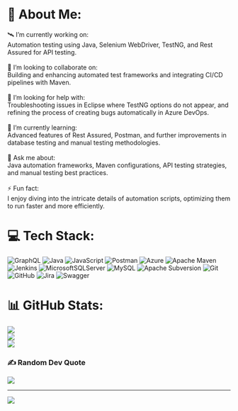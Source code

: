 # 💫 About Me:
🛰️ I’m currently working on:<br>Automation testing using Java, Selenium WebDriver, TestNG, and Rest Assured for API testing.<br><br>👯 I’m looking to collaborate on:<br>Building and enhancing automated test frameworks and integrating CI/CD pipelines with Maven.<br><br>🧠 I’m looking for help with:<br>Troubleshooting issues in Eclipse where TestNG options do not appear, and refining the process of creating bugs automatically in Azure DevOps.<br><br>🌱 I’m currently learning:<br>Advanced features of Rest Assured, Postman, and further improvements in database testing and manual testing methodologies.<br><br>💬 Ask me about:<br>Java automation frameworks, Maven configurations, API testing strategies, and manual testing best practices.<br><br>⚡ Fun fact:<br>I enjoy diving into the intricate details of automation scripts, optimizing them to run faster and more efficiently.


# 💻 Tech Stack:
![GraphQL](https://img.shields.io/badge/-GraphQL-E10098?style=for-the-badge&logo=graphql&logoColor=white) ![Java](https://img.shields.io/badge/java-%23ED8B00.svg?style=for-the-badge&logo=openjdk&logoColor=white) ![JavaScript](https://img.shields.io/badge/javascript-%23323330.svg?style=for-the-badge&logo=javascript&logoColor=%23F7DF1E) ![Postman](https://img.shields.io/badge/Postman-FF6C37?style=for-the-badge&logo=postman&logoColor=white) ![Azure](https://img.shields.io/badge/azure-%230072C6.svg?style=for-the-badge&logo=microsoftazure&logoColor=white) ![Apache Maven](https://img.shields.io/badge/Apache%20Maven-C71A36?style=for-the-badge&logo=Apache%20Maven&logoColor=white) ![Jenkins](https://img.shields.io/badge/jenkins-%232C5263.svg?style=for-the-badge&logo=jenkins&logoColor=white) ![MicrosoftSQLServer](https://img.shields.io/badge/Microsoft%20SQL%20Server-CC2927?style=for-the-badge&logo=microsoft%20sql%20server&logoColor=white) ![MySQL](https://img.shields.io/badge/mysql-4479A1.svg?style=for-the-badge&logo=mysql&logoColor=white) ![Apache Subversion](https://img.shields.io/badge/subversion-%23809CC9.svg?style=for-the-badge&logo=subversion&logoColor=white) ![Git](https://img.shields.io/badge/git-%23F05033.svg?style=for-the-badge&logo=git&logoColor=white) ![GitHub](https://img.shields.io/badge/github-%23121011.svg?style=for-the-badge&logo=github&logoColor=white) ![Jira](https://img.shields.io/badge/jira-%230A0FFF.svg?style=for-the-badge&logo=jira&logoColor=white) ![Swagger](https://img.shields.io/badge/-Swagger-%23Clojure?style=for-the-badge&logo=swagger&logoColor=white)
# 📊 GitHub Stats:
![](https://github-readme-stats.vercel.app/api?username=VaazidKhan&theme=dark&hide_border=false&include_all_commits=false&count_private=false)<br/>
![](https://github-readme-streak-stats.herokuapp.com/?user=VaazidKhan&theme=dark&hide_border=false)<br/>
![](https://github-readme-stats.vercel.app/api/top-langs/?username=VaazidKhan&theme=dark&hide_border=false&include_all_commits=false&count_private=false&layout=compact)

### ✍️ Random Dev Quote
![](https://quotes-github-readme.vercel.app/api?type=horizontal&theme=radical)

---
[![](https://visitcount.itsvg.in/api?id=VaazidKhan&icon=0&color=0)](https://visitcount.itsvg.in)

<!-- Proudly created with GPRM ( https://gprm.itsvg.in ) -->

